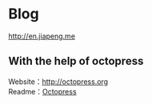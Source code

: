 # Blog

<http://en.jiapeng.me>

## With the help of octopress
Website：<http://octopress.org>  
Readme：[Octopress](./octopress.md)
